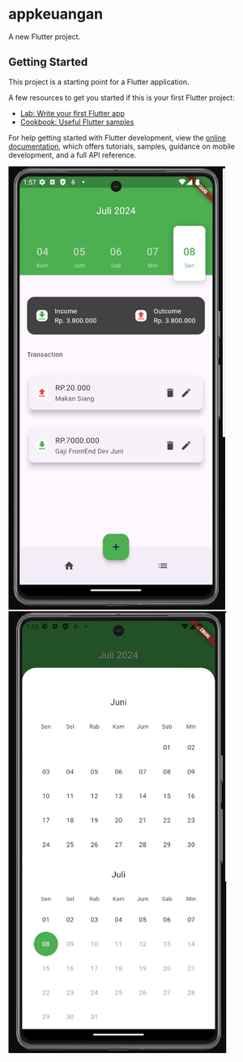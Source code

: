 # appkeuangan

A new Flutter project.

## Getting Started

This project is a starting point for a Flutter application.

A few resources to get you started if this is your first Flutter project:

- [Lab: Write your first Flutter app](https://docs.flutter.dev/get-started/codelab)
- [Cookbook: Useful Flutter samples](https://docs.flutter.dev/cookbook)

For help getting started with Flutter development, view the
[online documentation](https://docs.flutter.dev/), which offers tutorials,
samples, guidance on mobile development, and a full API reference.

![alt text](https://github.com/Pemrograman-Mobile-Angkatan-21/UAS_21421035_WahyuPrayoga/blob/main/ss2.png?raw=true)
![alt text](https://github.com/Pemrograman-Mobile-Angkatan-21/UAS_21421035_WahyuPrayoga/blob/main/ss1.png?raw=true)
